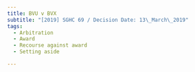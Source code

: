 ```yaml
---
title: BVU v BVX
subtitle: "[2019] SGHC 69 / Decision Date: 13\_March\_2019"
tags:
  - Arbitration
  - Award
  - Recourse against award
  - Setting aside

---
```


